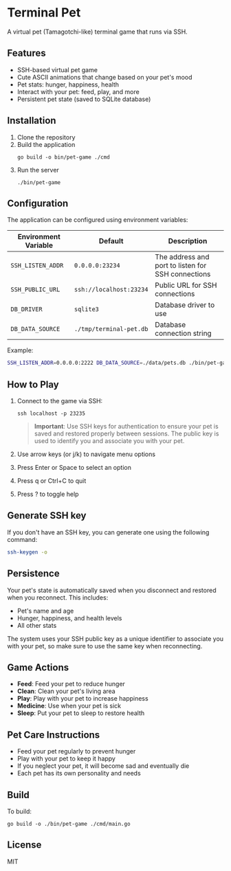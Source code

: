 # Terminal Pet

A virtual pet (Tamagotchi-like) terminal game that runs via SSH.

## Features

- SSH-based virtual pet game
- Cute ASCII animations that change based on your pet's mood
- Pet stats: hunger, happiness, health
- Interact with your pet: feed, play, and more
- Persistent pet state (saved to SQLite database)

## Installation

1. Clone the repository
2. Build the application
   ```
   go build -o bin/pet-game ./cmd
   ```
3. Run the server
   ```
   ./bin/pet-game
   ```

## Configuration

The application can be configured using environment variables:

| Environment Variable | Default | Description |
|----------------------|---------|-------------|
| `SSH_LISTEN_ADDR` | `0.0.0.0:23234` | The address and port to listen for SSH connections |
| `SSH_PUBLIC_URL` | `ssh://localhost:23234` | Public URL for SSH connections |
| `DB_DRIVER` | `sqlite3` | Database driver to use |
| `DB_DATA_SOURCE` | `./tmp/terminal-pet.db` | Database connection string |

Example:
```bash
SSH_LISTEN_ADDR=0.0.0.0:2222 DB_DATA_SOURCE=./data/pets.db ./bin/pet-game
```

## How to Play

1. Connect to the game via SSH:
   ```
   ssh localhost -p 23235
   ```
   
   > **Important**: Use SSH keys for authentication to ensure your pet is saved and restored properly between sessions. The public key is used to identify you and associate you with your pet.

2. Use arrow keys (or j/k) to navigate menu options
3. Press Enter or Space to select an option
4. Press q or Ctrl+C to quit
5. Press ? to toggle help

## Generate SSH key

If you don't have an SSH key, you can generate one using the following command:

```bash
ssh-keygen -o
```

## Persistence

Your pet's state is automatically saved when you disconnect and restored when you reconnect. This includes:

- Pet's name and age
- Hunger, happiness, and health levels
- All other stats

The system uses your SSH public key as a unique identifier to associate you with your pet, so make sure to use the same key when reconnecting.

## Game Actions

- **Feed**: Feed your pet to reduce hunger
- **Clean**: Clean your pet's living area
- **Play**: Play with your pet to increase happiness
- **Medicine**: Use when your pet is sick
- **Sleep**: Put your pet to sleep to restore health

## Pet Care Instructions

- Feed your pet regularly to prevent hunger
- Play with your pet to keep it happy
- If you neglect your pet, it will become sad and eventually die
- Each pet has its own personality and needs

## Build

To build:

```
go build -o ./bin/pet-game ./cmd/main.go
```


## License

MIT
